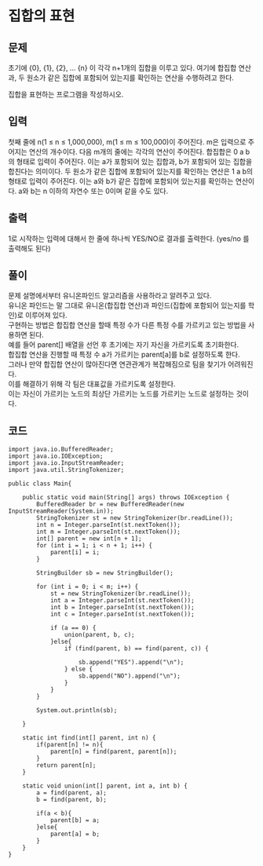# 집합의 표현 
 
## 문제
초기에 {0}, {1}, {2}, ... {n} 이 각각 n+1개의 집합을 이루고 있다. 여기에 합집합 연산과, 두 원소가 같은 집합에 포함되어 있는지를 확인하는 연산을 수행하려고 한다.

집합을 표현하는 프로그램을 작성하시오.

## 입력
첫째 줄에 n(1 ≤ n ≤ 1,000,000), m(1 ≤ m ≤ 100,000)이 주어진다. m은 입력으로 주어지는 연산의 개수이다. 다음 m개의 줄에는 각각의 연산이 주어진다. 합집합은 0 a b의 형태로 입력이 주어진다. 이는 a가 포함되어 있는 집합과, b가 포함되어 있는 집합을 합친다는 의미이다. 두 원소가 같은 집합에 포함되어 있는지를 확인하는 연산은 1 a b의 형태로 입력이 주어진다. 이는 a와 b가 같은 집합에 포함되어 있는지를 확인하는 연산이다. a와 b는 n 이하의 자연수 또는 0이며 같을 수도 있다.

## 출력
1로 시작하는 입력에 대해서 한 줄에 하나씩 YES/NO로 결과를 출력한다. (yes/no 를 출력해도 된다)

## 풀이
문제 설명에서부터 유니온파인드 알고리즘을 사용하라고 알려주고 있다.  
유니온 파인드는 말 그대로 유니온(합집합 연산)과 파인드(집합에 포함되어 있는지를 학인)로 이루어져 있다.  
구현하는 방법은 합집합 연산을 할때 특정 수가 다른 특정 수를 가르키고 있는 방법을 사용하면 된다.  
예를 들어 parent[] 배열을 선언 후 초기에는 자기 자신을 가르키도록 초기화한다.  
합집합 연산을 진행할 때 특정 수 a가 가르키는 parent[a]를 b로 설정하도록 한다.  
그러나 만약 합집합 연산이 많아진다면 연관관계가 복잡해짐으로 팀을 찾기가 어려워진다.  
이를 해결하기 위해 각 팀은 대표값을 가르키도록 설정한다.  
이는 자신이 가르키는 노드의 최상단 가르키는 노드를 가르키는 노드로 설정하는 것이다.  

## 코드
```
import java.io.BufferedReader;
import java.io.IOException;
import java.io.InputStreamReader;
import java.util.StringTokenizer;

public class Main{

    public static void main(String[] args) throws IOException {
        BufferedReader br = new BufferedReader(new InputStreamReader(System.in));
        StringTokenizer st = new StringTokenizer(br.readLine());
        int n = Integer.parseInt(st.nextToken());
        int m = Integer.parseInt(st.nextToken());
        int[] parent = new int[n + 1];
        for (int i = 1; i < n + 1; i++) {
            parent[i] = i;
        }

        StringBuilder sb = new StringBuilder();

        for (int i = 0; i < m; i++) {
            st = new StringTokenizer(br.readLine());
            int a = Integer.parseInt(st.nextToken());
            int b = Integer.parseInt(st.nextToken());
            int c = Integer.parseInt(st.nextToken());

            if (a == 0) {
                union(parent, b, c);
            }else{
                if (find(parent, b) == find(parent, c)) {

                    sb.append("YES").append("\n");
                } else {
                    sb.append("NO").append("\n");
                }
            }
        }

        System.out.println(sb);

    }

    static int find(int[] parent, int n) {
        if(parent[n] != n){
            parent[n] = find(parent, parent[n]);
        }
        return parent[n];
    }

    static void union(int[] parent, int a, int b) {
        a = find(parent, a);
        b = find(parent, b);

        if(a < b){
            parent[b] = a;
        }else{
            parent[a] = b;
        }
    }
}
```
